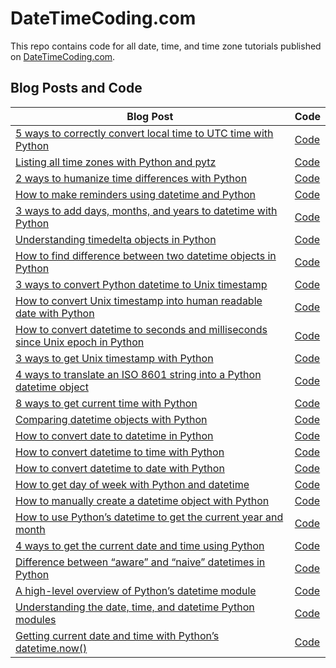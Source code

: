 # DateTimeCoding.com

This repo contains code for all date, time, and time zone tutorials published on [DateTimeCoding.com](https://datetimecoding.com/).

## Blog Posts and Code
| **Blog Post** | **Code** |
|---|---|
|[5 ways to correctly convert local time to UTC time with Python](https://datetimecoding.com/5-ways-to-correctly-convert-local-time-to-utc-time-with-python/)  |[Code](https://github.com/jrosebr1/datetimecoding/tree/main/5-ways-to-correctly-convert-local-time-to-utc-time-with-python) |
|[Listing all time zones with Python and pytz](https://datetimecoding.com/listing-all-time-zones-with-python-and-pytz/)  |[Code](https://github.com/jrosebr1/datetimecoding/tree/main/listing-all-time-zones-with-python-and-pytz) |
|[2 ways to humanize time differences with Python](https://datetimecoding.com/2-ways-to-humanize-time-differences-with-python/)  |[Code](https://github.com/jrosebr1/datetimecoding/tree/main/2-ways-to-humanize-time-differences-with-python) |
|[How to make reminders using datetime and Python](https://datetimecoding.com/how-to-make-reminders-using-datetime-and-python/)  |[Code](https://github.com/jrosebr1/datetimecoding/tree/main/how-to-make-reminders-using-datetime-and-python) |
|[3 ways to add days, months, and years to datetime with Python](https://datetimecoding.com/3-ways-to-add-days-months-and-years-to-datetime-with-python/)  |[Code](https://github.com/jrosebr1/datetimecoding/tree/main/3-ways-to-add-days-months-and-years-to-datetime-with-python) |
|[Understanding timedelta objects in Python](https://datetimecoding.com/understanding-timedelta-objects-in-python/)  |[Code](https://github.com/jrosebr1/datetimecoding/tree/main/understanding-timedelta-objects-in-python) |
|[How to find difference between two datetime objects in Python](https://datetimecoding.com/how-to-find-difference-between-two-datetime-objects-in-python/)  |[Code](https://github.com/jrosebr1/datetimecoding/tree/main/how-to-find-difference-between-two-datetime-objects-in-python) |
|[3 ways to convert Python datetime to Unix timestamp](https://datetimecoding.com/3-ways-to-convert-python-datetime-to-unix-timestamp/)  |[Code](https://github.com/jrosebr1/datetimecoding/tree/main/3-ways-to-convert-python-datetime-to-unix-timestamp) |
|[How to convert Unix timestamp into human readable date with Python](https://datetimecoding.com/how-to-convert-unix-timestamp-into-human-readable-date-with-python/)  |[Code](https://github.com/jrosebr1/datetimecoding/tree/main/how-to-convert-unix-timestamp-into-human-readable-date-with-python) |
|[How to convert datetime to seconds and milliseconds since Unix epoch in Python](https://datetimecoding.com/how-to-convert-datetime-to-seconds-and-milliseconds-since-unix-epoch-in-python/)  |[Code](https://github.com/jrosebr1/datetimecoding/tree/main/how-to-convert-datetime-to-seconds-and-milliseconds-since-unix-epoch-in-python) |
|[3 ways to get Unix timestamp with Python](https://datetimecoding.com/3-ways-to-get-unix-timestamp-with-python/)  |[Code](https://github.com/jrosebr1/datetimecoding/tree/main/3-ways-to-get-unix-timestamp-with-python) |
|[4 ways to translate an ISO 8601 string into a Python datetime object](https://datetimecoding.com/4-ways-to-translate-an-iso-8601-string-into-a-python-datetime-object/)  |[Code](https://github.com/jrosebr1/datetimecoding/tree/main/4-ways-to-translate-an-iso-8601-string-into-a-python-datetime-object) |
|[8 ways to get current time with Python](https://datetimecoding.com/8-ways-to-get-current-time-with-python/)  |[Code](https://github.com/jrosebr1/datetimecoding/tree/main/8-ways-to-get-current-time-with-python) |
|[Comparing datetime objects with Python](https://datetimecoding.com/comparing-datetime-objects-with-python/)  |[Code](https://github.com/jrosebr1/datetimecoding/tree/main/comparing-datetime-objects-with-python) |
|[How to convert date to datetime in Python](https://datetimecoding.com/how-to-convert-date-to-datetime-in-python/)  |[Code](https://github.com/jrosebr1/datetimecoding/tree/main/how-to-convert-date-to-datetime-in-python) |
|[How to convert datetime to time with Python](https://datetimecoding.com/how-to-convert-datetime-to-time-with-python/)  |[Code](https://github.com/jrosebr1/datetimecoding/tree/main/how-to-convert-datetime-to-time-with-python) |
|[How to convert datetime to date with Python](https://datetimecoding.com/how-to-convert-datetime-to-date-with-python/)  |[Code](https://github.com/jrosebr1/datetimecoding/tree/main/how-to-convert-datetime-to-date-with-python) |
|[How to get day of week with Python and datetime](https://datetimecoding.com/how-to-get-day-of-week-with-python-and-datetime/)  |[Code](https://github.com/jrosebr1/datetimecoding/tree/main/how-to-get-day-of-week-with-python-and-datetime) |
|[How to manually create a datetime object with Python](https://datetimecoding.com/how-to-manually-create-a-datetime-object-with-python/)  |[Code](https://github.com/jrosebr1/datetimecoding/tree/main/how-to-manually-create-a-datetime-object-with-python) |
|[How to use Python’s datetime to get the current year and month](https://datetimecoding.com/how-to-use-pythons-datetime-to-get-the-current-year-and-month/)  |[Code](https://github.com/jrosebr1/datetimecoding/tree/main/how-to-use-pythons-datetime-to-get-the-current-year-and-month)  |
|[4 ways to get the current date and time using Python](https://datetimecoding.com/4-ways-to-get-the-current-date-and-time-using-python/)  |[Code](https://github.com/jrosebr1/datetimecoding/tree/main/4-ways-to-get-the-current-date-and-time-using-python)  |
|[Difference between “aware” and “naive” datetimes in Python](https://datetimecoding.com/difference-between-aware-and-naive-datetimes-in-python/)  |[Code](https://github.com/jrosebr1/datetimecoding/tree/main/difference-between-aware-and-naive-datetimes-in-python)  |
|[A high-level overview of Python’s datetime module](https://datetimecoding.com/a-high-level-overview-of-pythons-datetime-module/)  |[Code](https://github.com/jrosebr1/datetimecoding/tree/main/a-high-level-overview-of-pythons-datetime-module)  |
|[Understanding the date, time, and datetime Python modules](https://datetimecoding.com/understanding-the-date-time-and-datetime-python-modules/)  |[Code](https://github.com/jrosebr1/datetimecoding/tree/main/understanding-the-date-time-and-datetime-python-modules)  |
|[Getting current date and time with Python’s datetime.now()](https://datetimecoding.com/getting-current-date-and-time-with-pythons-datetime-now/)  |[Code](https://github.com/jrosebr1/datetimecoding/tree/main/getting-current-date-and-time-with-pythons-datetime-now)  |